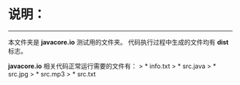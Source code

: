 # 说明：
------
本文件夹是 **javacore.io** 测试用的文件夹。
代码执行过程中生成的文件均有 **dist** 标志。

**javacore.io** 相关代码正常运行需要的文件有：
    > * info.txt
    > * src.java
    > * src.jpg
    > * src.mp3
    > * src.txt